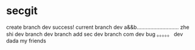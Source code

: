 # secgit
create branch dev success!
current branch dev
a&&b............................
zhe shi dev branch
dev branch add sec
dev branch com
dev bug 。。。。。
dev dada
my friends